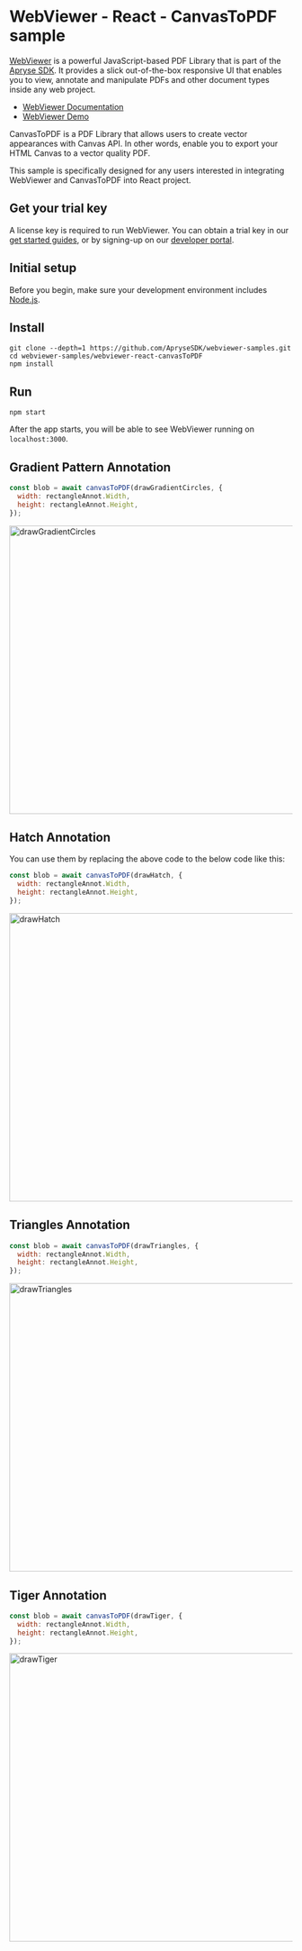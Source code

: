 # WebViewer - React - CanvasToPDF sample

[WebViewer](https://docs.apryse.com/web/guides/get-started) is a powerful JavaScript-based PDF Library that is part of the [Apryse SDK](https://apryse.com/). It provides a slick out-of-the-box responsive UI that enables you to view, annotate and manipulate PDFs and other document types inside any web project.

- [WebViewer Documentation](https://docs.apryse.com/web/guides/get-started)
- [WebViewer Demo](https://showcase.apryse.com/)

CanvasToPDF is a PDF Library that allows users to create vector appearances with Canvas API. In other words, enable you to export your HTML Canvas to a vector quality PDF.

This sample is specifically designed for any users interested in integrating WebViewer and CanvasToPDF into React project.

## Get your trial key

A license key is required to run WebViewer. You can obtain a trial key in our [get started guides](https://docs.apryse.com/web/guides/get-started), or by signing-up on our [developer portal](https://dev.apryse.com/).

## Initial setup

Before you begin, make sure your development environment includes [Node.js](https://nodejs.org/en/).

## Install

```
git clone --depth=1 https://github.com/ApryseSDK/webviewer-samples.git
cd webviewer-samples/webviewer-react-canvasToPDF
npm install
```

## Run

```
npm start
```

After the app starts, you will be able to see WebViewer running on `localhost:3000`.

## Gradient Pattern Annotation
```js
const blob = await canvasToPDF(drawGradientCircles, {
  width: rectangleAnnot.Width,
  height: rectangleAnnot.Height,
});
```

<img width="512" alt="drawGradientCircles" src="./drawGradientCircles.png">

## Hatch Annotation

You can use them by replacing the above code to the below code like this:

```js
const blob = await canvasToPDF(drawHatch, {
  width: rectangleAnnot.Width,
  height: rectangleAnnot.Height,
});
```

<img width="512" alt="drawHatch" src="./drawHatch.png">

## Triangles Annotation
```js
const blob = await canvasToPDF(drawTriangles, {
  width: rectangleAnnot.Width,
  height: rectangleAnnot.Height,
});
```

<img width="512" alt="drawTriangles" src="./drawTriangles.png">

## Tiger Annotation
```js
const blob = await canvasToPDF(drawTiger, {
  width: rectangleAnnot.Width,
  height: rectangleAnnot.Height,
});
```

<img width="512" alt="drawTiger" src="./drawTiger.png">